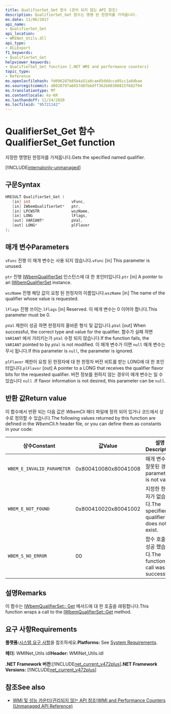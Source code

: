 ```yaml
---
title: QualifierSet_Get 함수 (관리 되지 않는 API 참조)
description: QualifierSet_Get 함수는 명명 된 한정자를 가져옵니다.
ms.date: 11/06/2017
api_name:
- QualifierSet_Get
api_location:
- WMINet_Utils.dll
api_type:
- DLLExport
f1_keywords:
- QualifierSet_Get
helpviewer_keywords:
- QualifierSet_Get function [.NET WMI and performance counters]
topic_type:
- Reference
ms.openlocfilehash: fd096287b85b4a51a8cae85dddcca95cc1a8dbae
ms.sourcegitcommit: d8020797a6657d0fbbdff362b80300815f682f94
ms.translationtype: MT
ms.contentlocale: ko-KR
ms.lasthandoff: 11/24/2020
ms.locfileid: "95721142"
---
```

# <a name="qualifierset_get-function"></a><span data-ttu-id="b8cfe-103">QualifierSet_Get 함수</span><span class="sxs-lookup"><span data-stu-id="b8cfe-103">QualifierSet_Get function</span></span>

<span data-ttu-id="b8cfe-104">지정한 명명된 한정자를 가져옵니다.</span><span class="sxs-lookup"><span data-stu-id="b8cfe-104">Gets the specified named qualifier.</span></span>  

[!INCLUDE[internalonly-unmanaged](../../../../includes/internalonly-unmanaged.md)]
  
## <a name="syntax"></a><span data-ttu-id="b8cfe-105">구문</span><span class="sxs-lookup"><span data-stu-id="b8cfe-105">Syntax</span></span>  
  
```cpp  
HRESULT QualifierSet_Get (
   [in] int                  vFunc,
   [in] IWbemQualifierSet*   ptr,
   [in] LPCWSTR              wszName,
   [in] LONG                 lFlags,
   [out] VARIANT*            pVal,
   [out] LONG*               plFlavor
);
```  

## <a name="parameters"></a><span data-ttu-id="b8cfe-106">매개 변수</span><span class="sxs-lookup"><span data-stu-id="b8cfe-106">Parameters</span></span>

<span data-ttu-id="b8cfe-107">`vFunc` 진행 이 매개 변수는 사용 되지 않습니다.</span><span class="sxs-lookup"><span data-stu-id="b8cfe-107">`vFunc` [in] This parameter is unused.</span></span>

<span data-ttu-id="b8cfe-108">`ptr` 진행 [IWbemQualifierSet](/windows/desktop/api/wbemcli/nn-wbemcli-iwbemqualifierset) 인스턴스에 대 한 포인터입니다.</span><span class="sxs-lookup"><span data-stu-id="b8cfe-108">`ptr` [in] A pointer to an [IWbemQualifierSet](/windows/desktop/api/wbemcli/nn-wbemcli-iwbemqualifierset) instance.</span></span>

<span data-ttu-id="b8cfe-109">`wszName` 진행 해당 값이 요청 된 한정자의 이름입니다.</span><span class="sxs-lookup"><span data-stu-id="b8cfe-109">`wszName` [in] The name of the qualifier whose value is requested.</span></span>

<span data-ttu-id="b8cfe-110">`lFlags` 진행 쓰이는.</span><span class="sxs-lookup"><span data-stu-id="b8cfe-110">`lFlags` [in] Reserved.</span></span> <span data-ttu-id="b8cfe-111">이 매개 변수는 0 이어야 합니다.</span><span class="sxs-lookup"><span data-stu-id="b8cfe-111">This parameter must be 0.</span></span>

<span data-ttu-id="b8cfe-112">`pVal` 제한이 성공 하면 한정자의 올바른 형식 및 값입니다.</span><span class="sxs-lookup"><span data-stu-id="b8cfe-112">`pVal` [out] When successful, the correct type and value for the qualifier.</span></span> <span data-ttu-id="b8cfe-113">함수가 실패 하면 `VARIANT` 에서 가리키는가 `pVal` 수정 되지 않습니다.</span><span class="sxs-lookup"><span data-stu-id="b8cfe-113">If the function fails, the `VARIANT` pointed to by `pVal` is not modified.</span></span> <span data-ttu-id="b8cfe-114">이 매개 변수가 이면 `null` 매개 변수는 무시 됩니다.</span><span class="sxs-lookup"><span data-stu-id="b8cfe-114">If this parameter is `null`, the parameter is ignored.</span></span>

<span data-ttu-id="b8cfe-115">`plFlavor` 제한이 요청 된 한정자에 대 한 한정자 버전 비트를 받는 LONG에 대 한 포인터입니다.</span><span class="sxs-lookup"><span data-stu-id="b8cfe-115">`plFlavor` [out] A pointer to a LONG that receives the qualifier flavor bits for the requested qualifier.</span></span> <span data-ttu-id="b8cfe-116">버전 정보를 원하지 않는 경우이 매개 변수는 일 수 있습니다 `null` .</span><span class="sxs-lookup"><span data-stu-id="b8cfe-116">If flavor information is not desired, this parameter can be `null`.</span></span>

## <a name="return-value"></a><span data-ttu-id="b8cfe-117">반환 값</span><span class="sxs-lookup"><span data-stu-id="b8cfe-117">Return value</span></span>

<span data-ttu-id="b8cfe-118">이 함수에서 반환 되는 다음 값은 *WbemCli* 헤더 파일에 정의 되어 있거나 코드에서 상수로 정의할 수 있습니다.</span><span class="sxs-lookup"><span data-stu-id="b8cfe-118">The following values returned by this function are defined in the *WbemCli.h* header file, or you can define them as constants in your code:</span></span>

|<span data-ttu-id="b8cfe-119">상수</span><span class="sxs-lookup"><span data-stu-id="b8cfe-119">Constant</span></span>  |<span data-ttu-id="b8cfe-120">값</span><span class="sxs-lookup"><span data-stu-id="b8cfe-120">Value</span></span>  |<span data-ttu-id="b8cfe-121">설명</span><span class="sxs-lookup"><span data-stu-id="b8cfe-121">Description</span></span>  |
|---------|---------|---------|
|`WBEM_E_INVALID_PARAMETER` | <span data-ttu-id="b8cfe-122">0x80041008</span><span class="sxs-lookup"><span data-stu-id="b8cfe-122">0x80041008</span></span> | <span data-ttu-id="b8cfe-123">매개 변수가 잘못된 경우</span><span class="sxs-lookup"><span data-stu-id="b8cfe-123">A parameter is not valid.</span></span> |
|`WBEM_E_NOT_FOUND` | <span data-ttu-id="b8cfe-124">0x80041002</span><span class="sxs-lookup"><span data-stu-id="b8cfe-124">0x80041002</span></span> | <span data-ttu-id="b8cfe-125">지정한 한정자가 없습니다.</span><span class="sxs-lookup"><span data-stu-id="b8cfe-125">The specified qualifier does not exist.</span></span> |
|`WBEM_S_NO_ERROR` | <span data-ttu-id="b8cfe-126">0</span><span class="sxs-lookup"><span data-stu-id="b8cfe-126">0</span></span> | <span data-ttu-id="b8cfe-127">함수 호출에 성공 했습니다.</span><span class="sxs-lookup"><span data-stu-id="b8cfe-127">The function call was successful.</span></span>  |
  
## <a name="remarks"></a><span data-ttu-id="b8cfe-128">설명</span><span class="sxs-lookup"><span data-stu-id="b8cfe-128">Remarks</span></span>

<span data-ttu-id="b8cfe-129">이 함수는 [IWbemQualifierSet:: Get](/windows/desktop/api/wbemcli/nf-wbemcli-iwbemqualifierset-get) 메서드에 대 한 호출을 래핑합니다.</span><span class="sxs-lookup"><span data-stu-id="b8cfe-129">This function wraps a call to the [IWbemQualifierSet::Get](/windows/desktop/api/wbemcli/nf-wbemcli-iwbemqualifierset-get) method.</span></span>

## <a name="requirements"></a><span data-ttu-id="b8cfe-130">요구 사항</span><span class="sxs-lookup"><span data-stu-id="b8cfe-130">Requirements</span></span>  

 <span data-ttu-id="b8cfe-131">**플랫폼:**[시스템 요구 사항](../../get-started/system-requirements.md)을 참조하세요.</span><span class="sxs-lookup"><span data-stu-id="b8cfe-131">**Platforms:** See [System Requirements](../../get-started/system-requirements.md).</span></span>  
  
 <span data-ttu-id="b8cfe-132">**헤더:** WMINet_Utils idl</span><span class="sxs-lookup"><span data-stu-id="b8cfe-132">**Header:** WMINet_Utils.idl</span></span>  
  
 <span data-ttu-id="b8cfe-133">**.NET Framework 버전:**[!INCLUDE[net_current_v472plus](../../../../includes/net-current-v472plus.md)]</span><span class="sxs-lookup"><span data-stu-id="b8cfe-133">**.NET Framework Versions:** [!INCLUDE[net_current_v472plus](../../../../includes/net-current-v472plus.md)]</span></span>  
  
## <a name="see-also"></a><span data-ttu-id="b8cfe-134">참조</span><span class="sxs-lookup"><span data-stu-id="b8cfe-134">See also</span></span>

- [<span data-ttu-id="b8cfe-135">WMI 및 성능 카운터(관리되지 않는 API 참조)</span><span class="sxs-lookup"><span data-stu-id="b8cfe-135">WMI and Performance Counters (Unmanaged API Reference)</span></span>](index.md)
